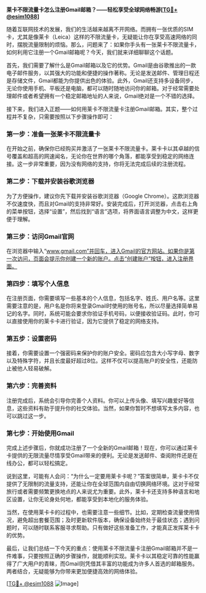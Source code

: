 **莱卡不限流量卡怎么注册Gmail邮箱？——轻松享受全球网络畅游[[TG💪+ @esim1088](https://t.me/s/esim1088)]**

随着互联网技术的发展，我们的生活越来越离不开网络。而拥有一张优质的SIM卡，尤其是像莱卡（Leica）这样的不限流量卡，无疑能让你在享受高速网络的同时，摆脱流量限制的烦恼。那么，问题来了：如果你手头有一张莱卡不限流量卡，如何利用它注册一个Gmail邮箱呢？今天，我们就来详细聊聊这个话题。

首先，我们需要了解什么是Gmail邮箱以及它的优势。Gmail是由谷歌推出的一款电子邮件服务，以其强大的功能和便捷的操作著称。无论是发送邮件、管理日程还是存储文件，Gmail都能为你提供出色的体验。此外，Gmail还支持多设备同步，无论你使用手机、平板还是电脑，都可以随时随地访问你的邮箱。对于经常需要处理邮件或者希望拥有一个稳定邮箱地址的人来说，Gmail绝对是一个不错的选择。

接下来，我们进入正题——如何用莱卡不限流量卡注册Gmail邮箱。其实，整个过程并不复杂，只需要按照以下步骤操作即可：

### **第一步：准备一张莱卡不限流量卡**

在开始之前，确保你已经购买并激活了一张莱卡不限流量卡。莱卡卡以其卓越的信号覆盖和超高的网速闻名，无论你在世界的哪个角落，都能享受到稳定的网络连接。这一步非常重要，因为没有网络的支持，你将无法完成后续的注册流程。

### **第二步：下载并安装谷歌浏览器**

为了方便操作，建议你先下载并安装谷歌浏览器（Google Chrome）。这款浏览器不仅速度快，而且对Gmail的支持非常好。安装完成后，打开浏览器，点击右上角的菜单按钮，选择“设置”，然后找到“语言”选项，将界面语言调整为中文，这样更便于理解。

### **第三步：访问Gmail官网**

在浏览器中输入“www.gmail.com”并回车，进入Gmail的官方网站。如果你是第一次访问，页面会提示你创建一个新的账户。点击“创建账户”按钮，进入注册界面。

### **第四步：填写个人信息**

在注册页面，你需要填写一些基本的个人信息，包括名字、姓氏、用户名等。这里需要注意的是，用户名是你将来登录Gmail时使用的账号名，所以尽量选择简单易记的名字。同时，系统可能会要求你验证手机号码，以便接收验证码。此时，你可以直接使用你的莱卡卡进行验证，因为它提供了稳定的网络支持。

### **第五步：设置密码**

接着，你需要设置一个强密码来保护你的账户安全。密码应包含大小写字母、数字以及特殊字符，并且长度最好超过8位。这样不仅可以提高账户的安全性，还能防止被他人轻易破解。

### **第六步：完善资料**

注册完成后，系统会引导你完善个人资料。你可以上传头像、填写兴趣爱好等信息，这些资料有助于提升你的社交体验。当然，如果你暂时不想填写太多内容，也可以跳过这一步。

### **第七步：开始使用Gmail**

完成上述步骤后，你就成功注册了一个全新的Gmail邮箱！现在，你可以通过莱卡卡提供的无限流量尽情享受Gmail带来的便利。无论是发送邮件、查阅附件还是在线办公，都可以轻松搞定。

说到这里，可能有人会问：“为什么一定要用莱卡卡呢？”答案很简单，莱卡卡不仅提供了无限制的流量支持，还能让你在全球范围内自由切换网络环境。这对于经常旅行或者需要频繁更换地点的人来说尤为重要。此外，莱卡卡还支持多种语言和地区设置，让你无论身处何地，都能享受到本地化的服务体验。

当然，在使用莱卡卡的过程中，也需要注意一些细节。比如，定期检查流量使用情况，避免超出套餐范围；及时更新软件版本，确保设备始终处于最佳状态；遇到问题时，可以随时联系客服寻求帮助。只有做好这些准备工作，才能真正发挥莱卡卡的优势。

最后，让我们总结一下今天的重点：使用莱卡不限流量卡注册Gmail邮箱并不是一件难事，只要按照正确的步骤操作，就能顺利实现。莱卡卡以其稳定可靠的性能赢得了广大用户的青睐，而Gmail则凭借其丰富的功能成为许多人首选的邮箱服务。两者结合，无疑能够为你带来更加便捷高效的网络体验。

[[TG💪+ @esim1088](https://t.me/s/esim1088) ![Image](https://i.postimg.cc/4NQfJmqS/Snipaste-2025-05-13-00-14-12.png)]